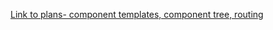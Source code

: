 [Link to plans- component templates, component tree, routing](https://1drv.ms/o/s!AgrjaR3E6UfDgSrVOMuV7opp9hyc?e=dUgbBC)